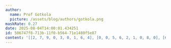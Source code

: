 ```yaml
---
author:
  name: Prof Gotkola
  picture: /assets/blog/authors/gotkola.png
maskRate: 0.27
date: 2025-08-04T14:00:01.434251
id: 506747f8-713b-11f0-b564-71e1480f5e87
content: '[[2, 7, 9, 0, 3, 0, 1, 6, 4], [0, 0, 5, 6, 2, 1, 0, 8, 0], [6, 1, 0, 9, 7, 4, 5, 3, 2], [1, 5, 4, 0, 6, 0, 0, 0, 3], [9, 2, 7, 0, 1, 0, 8, 0, 6], [8, 3, 6, 2, 5, 9, 4, 1, 7], [5, 8, 3, 7, 9, 0, 6, 4, 1], [7, 6, 0, 3, 0, 5, 9, 2, 0], [4, 0, 0, 1, 8, 0, 3, 7, 5]]'
---
```

